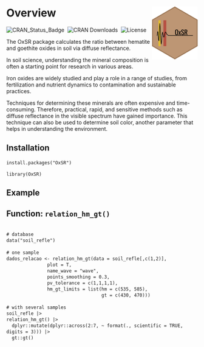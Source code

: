 
# Overview  <a href="https://fgu5tav0.github.io/OxSR"><img src="man/figures/logo.png" align="right" height="139" alt="OxSR website" /></a>

<!-- badges: start -->
![CRAN_Status_Badge](https://www.r-pkg.org/badges/version/OxSR)&nbsp; 
![CRAN Downloads](https://cranlogs.r-pkg.org/badges/grand-total/OxSR)&nbsp;
![License](https://img.shields.io/badge/license-GPL--3-gold)&nbsp; 
<!-- badges: end -->

The OxSR package calculates the ratio between hematite and goethite oxides in soil via diffuse reflectance.

In soil science, understanding the mineral composition is often a starting point for research in various areas.

Iron oxides are widely studied and play a role in a range of studies, from fertilization and nutrient dynamics to contamination and sustainable practices.

Techniques for determining these minerals are often expensive and time-consuming. Therefore, practical, rapid, and sensitive methods such as diffuse reflectance in the visible spectrum have gained importance. This technique can also be used to determine soil color, another parameter that helps in understanding the environment.

## Installation

``` {r, eval = FALSE}
install.packages("OxSR")
```

``` {r}
library(OxSR)
```

## Example

## Function: `relation_hm_gt()`

```{r  fig.width=6, fig.height=4, dpi=600}

# database
data("soil_refle")

# one sample
dados_relacao <- relation_hm_gt(data = soil_refle[,c(1,2)], 
               plot = T,
               name_wave = "wave",
               points_smoothing = 0.3, 
               pv_tolerance = c(1,1,1,1),
               hm_gt_limits = list(hm = c(535, 585),
                                   gt = c(430, 470)))

# with several samples
soil_refle |> 
relation_hm_gt() |> 
  dplyr::mutate(dplyr::across(2:7, ~ format(., scientific = TRUE, digits = 3))) |>
  gt::gt()

```

